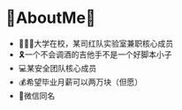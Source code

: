# 🐰AboutMe🐰
- 👨🏻‍💻大学在校，某司红队实验室兼职核心成员
- 🎗️一个不会调酒的吉他手不是一个好脚本小子
- 💻某安全团队核心成员
- 💰希望毕业月薪可以两万块（但愿）
- 📮微信同名

